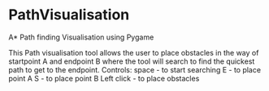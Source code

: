 # PathVisualisation
A* Path finding Visualisation using Pygame

This Path visualisation tool allows the user to place obstacles in the way of startpoint A and endpoint B where the tool will search to find the quickest path to get to the endpoint.
Controls:
space - to start searching
E - to place point A
S - to place point B
Left click - to place obstacles
